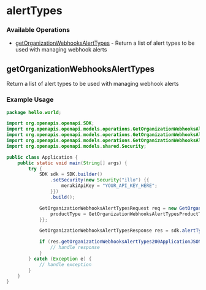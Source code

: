 # alertTypes

### Available Operations

* [getOrganizationWebhooksAlertTypes](#getorganizationwebhooksalerttypes) - Return a list of alert types to be used with managing webhook alerts

## getOrganizationWebhooksAlertTypes

Return a list of alert types to be used with managing webhook alerts

### Example Usage

```java
package hello.world;

import org.openapis.openapi.SDK;
import org.openapis.openapi.models.operations.GetOrganizationWebhooksAlertTypesProductTypeEnum;
import org.openapis.openapi.models.operations.GetOrganizationWebhooksAlertTypesRequest;
import org.openapis.openapi.models.operations.GetOrganizationWebhooksAlertTypesResponse;
import org.openapis.openapi.models.shared.Security;

public class Application {
    public static void main(String[] args) {
        try {
            SDK sdk = SDK.builder()
                .setSecurity(new Security("illo") {{
                    merakiApiKey = "YOUR_API_KEY_HERE";
                }})
                .build();

            GetOrganizationWebhooksAlertTypesRequest req = new GetOrganizationWebhooksAlertTypesRequest("corporis") {{
                productType = GetOrganizationWebhooksAlertTypesProductTypeEnum.SM;
            }};            

            GetOrganizationWebhooksAlertTypesResponse res = sdk.alertTypes.getOrganizationWebhooksAlertTypes(req);

            if (res.getOrganizationWebhooksAlertTypes200ApplicationJSONObjects != null) {
                // handle response
            }
        } catch (Exception e) {
            // handle exception
        }
    }
}
```
